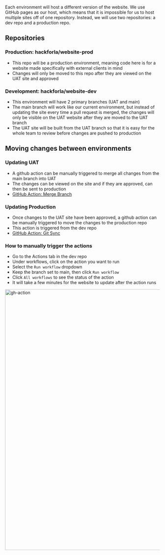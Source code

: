 Each environment will host a different version of the website. We use GitHub pages as our host, which means that it is impossible for us to host multiple sites off of one repository. Instead, we will use two repositories: a dev repo and a production repo.

## Repositories

### Production: hackforla/website-prod 
- This repo will be a production environment, meaning code here is for a website made specifically with external clients in mind
- Changes will only be moved to this repo after they are viewed on the UAT site and approved

### Development: hackforla/website-dev 
- This environment will have 2 primary branches (UAT and main)
- The main branch will work like our current environment, but instead of updating the site every time a pull request is merged, the changes will only be visible on the UAT website after they are moved to the UAT branch
- The UAT site will be built from the UAT branch so that it is easy for the whole team to review before changes are pushed to production

## Moving changes between environments

### Updating UAT
- A github action can be manually triggered to merge all changes from the main branch into UAT
- The changes can be viewed on the site and if they are approved, can then be sent to production
- [GitHub Action: Merge Branch](https://github.com/marketplace/actions/merge-branch)

### Updating Production
- Once changes to the UAT site have been approved, a github action can be manually triggered to move the changes to the production repo
- This action is triggered from the dev repo
- [GitHub Action: Git Sync](https://github.com/marketplace/actions/git-sync-action)

### How to manually trigger the actions

- Go to the Actions tab in the dev repo
- Under workflows, click on the action you want to run
- Select the `Run workflow` dropdown
- Keep the branch set to main, then click `Run workflow`
- Click `All workflows` to see the status of the action
- It will take a few minutes for the website to update after the action runs

<img width="850" alt="gh-action" src="https://user-images.githubusercontent.com/62186905/136641170-cc1c0abf-1311-492f-a90e-45cfd4ee77fe.png">